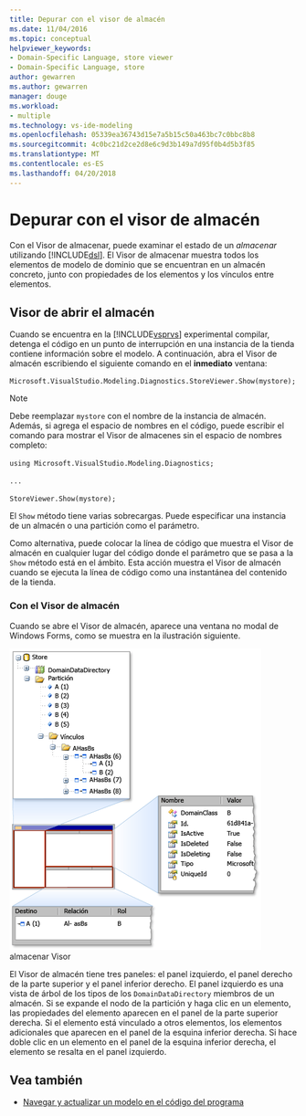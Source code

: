 ```yaml
---
title: Depurar con el visor de almacén
ms.date: 11/04/2016
ms.topic: conceptual
helpviewer_keywords:
- Domain-Specific Language, store viewer
- Domain-Specific Language, store
author: gewarren
ms.author: gewarren
manager: douge
ms.workload:
- multiple
ms.technology: vs-ide-modeling
ms.openlocfilehash: 05339ea36743d15e7a5b15c50a463bc7c0bbc8b8
ms.sourcegitcommit: 4c0bc21d2ce2d8e6c9d3b149a7d95f0b4d5b3f85
ms.translationtype: MT
ms.contentlocale: es-ES
ms.lasthandoff: 04/20/2018
---
```

# <a name="debugging-by-using-the-store-viewer"></a>Depurar con el visor de almacén
Con el Visor de almacenar, puede examinar el estado de un *almacenar* utilizando [!INCLUDE[dsl](../modeling/includes/dsl_md.md)]. El Visor de almacenar muestra todos los elementos de modelo de dominio que se encuentran en un almacén concreto, junto con propiedades de los elementos y los vínculos entre elementos.

## <a name="opening-store-viewer"></a>Visor de abrir el almacén
 Cuando se encuentra en la [!INCLUDE[vsprvs](../code-quality/includes/vsprvs_md.md)] experimental compilar, detenga el código en un punto de interrupción en una instancia de la tienda contiene información sobre el modelo. A continuación, abra el Visor de almacén escribiendo el siguiente comando en el **inmediato** ventana:

```
Microsoft.VisualStudio.Modeling.Diagnostics.StoreViewer.Show(mystore);
```

> [!NOTE]
>  Debe reemplazar `mystore` con el nombre de la instancia de almacén. Además, si agrega el espacio de nombres en el código, puede escribir el comando para mostrar el Visor de almacenes sin el espacio de nombres completo:
>
>  `using Microsoft.VisualStudio.Modeling.Diagnostics;`
>
>  `...`
>
>  `StoreViewer.Show(mystore);`

 El `Show` método tiene varias sobrecargas. Puede especificar una instancia de un almacén o una partición como el parámetro.

 Como alternativa, puede colocar la línea de código que muestra el Visor de almacén en cualquier lugar del código donde el parámetro que se pasa a la `Show` método está en el ámbito. Esta acción muestra el Visor de almacén cuando se ejecuta la línea de código como una instantánea del contenido de la tienda.

### <a name="using-store-viewer"></a>Con el Visor de almacén
 Cuando se abre el Visor de almacén, aparece una ventana no modal de Windows Forms, como se muestra en la ilustración siguiente.

 ![](../modeling/media/storeviewer2.png "storeviewer2") almacenar Visor

 El Visor de almacén tiene tres paneles: el panel izquierdo, el panel derecho de la parte superior y el panel inferior derecho. El panel izquierdo es una vista de árbol de los tipos de los `DomainDataDirectory` miembros de un almacén. Si se expande el nodo de la partición y haga clic en un elemento, las propiedades del elemento aparecen en el panel de la parte superior derecha. Si el elemento está vinculado a otros elementos, los elementos adicionales que aparecen en el panel de la esquina inferior derecha. Si hace doble clic en un elemento en el panel de la esquina inferior derecha, el elemento se resalta en el panel izquierdo.

## <a name="see-also"></a>Vea también

- [Navegar y actualizar un modelo en el código del programa](../modeling/navigating-and-updating-a-model-in-program-code.md)